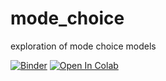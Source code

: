 # mode_choice
exploration of mode choice models


[![Binder](https://mybinder.org/badge_logo.svg)](https://mybinder.org/v2/gh/mitch-at-orika/mode_choice/HEAD?filepath=Mode_Choice.ipynb)
[![Open In Colab](https://colab.research.google.com/assets/colab-badge.svg)](https://colab.research.google.com/github/mitch-at-orika/mode_choice/blob/main/Mode_Choice.ipynb)